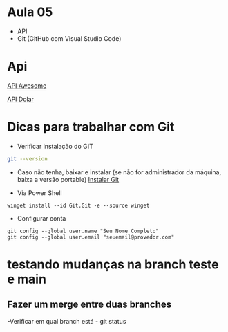 # Aula 05
- API
- Git (GitHub com Visual Studio Code)

# Api 

[API Awesome](https://docs.awesomeapi.com.br/)

[API Dolar](https://economia.awesomeapi.com.br/json/last/USD-BRL)




# Dicas para trabalhar com Git

- Verificar instalação do GIT

```Bash
git --version
```

- Caso não tenha, baixar e instalar (se não for administrador da máquina, baixa a versão portable)
[Instalar Git](https://git-scm.com/downloads)

- Via Power Shell
```Power Shell
winget install --id Git.Git -e --source winget
```

- Configurar conta

```Power Shell
git config --global user.name "Seu Nome Completo"
git config --global user.email "seuemail@provedor.com"
```

# testando mudanças na branch teste e main

## Fazer um merge entre duas branches

-Verificar em qual branch está
    - git status

